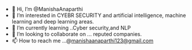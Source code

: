 - 👋 Hi, I’m @ManishaAnaparthi
- 👀 I’m interested in CYEBR SECURITY and artificial intelligence, machine learning and deep learning areas.
- 🌱 I’m currently learning ..Cyber security,and NLP
- 💞️ I’m looking to collaborate on ... reputed companies.
- 📫 How to reach me ...@manishaanaparthi123@gmail.com

<!---
ManishaAnaparthi/ManishaAnaparthi is a ✨ special ✨ repository because its `README.md` (this file) appears on your GitHub profile.
You can click the Preview link to take a look at your changes.
--->
